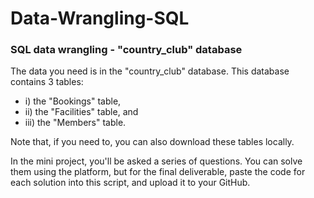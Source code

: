 # Data-Wrangling-SQL
### SQL data wrangling - "country_club" database

The data you need is in the "country_club" database. This database
contains 3 tables:
- i) the "Bookings" table,
- ii) the "Facilities" table, and
- iii) the "Members" table.

Note that, if you need to, you can also download these tables locally.

In the mini project, you'll be asked a series of questions. You can
solve them using the platform, but for the final deliverable,
paste the code for each solution into this script, and upload it
to your GitHub.



